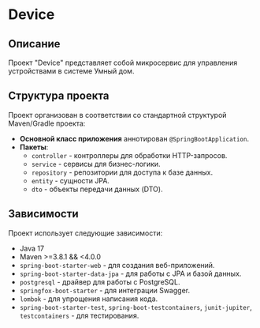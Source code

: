 # Device

## Описание

Проект "Device" представляет собой микросервис для управления устройствами в системе Умный дом.

## Структура проекта

Проект организован в соответствии со стандартной структурой Maven/Gradle проекта:

- **Основной класс приложения** аннотирован `@SpringBootApplication`.
- **Пакеты**:
    - `controller` - контроллеры для обработки HTTP-запросов.
    - `service` - сервисы для бизнес-логики.
    - `repository` - репозитории для доступа к базе данных.
    - `entity` - сущности JPA.
    - `dto` - объекты передачи данных (DTO).

## Зависимости

Проект использует следующие зависимости:

- Java 17
- Maven >=3.8.1 && <4.0.0
- `spring-boot-starter-web` - для создания веб-приложений.
- `spring-boot-starter-data-jpa` - для работы с JPA и базой данных.
- `postgresql` - драйвер для работы с PostgreSQL.
- `springfox-boot-starter` - для интеграции Swagger.
- `lombok` - для упрощения написания кода.
- `spring-boot-starter-test`, `spring-boot-testcontainers`, `junit-jupiter`, `testcontainers` - для тестирования.

